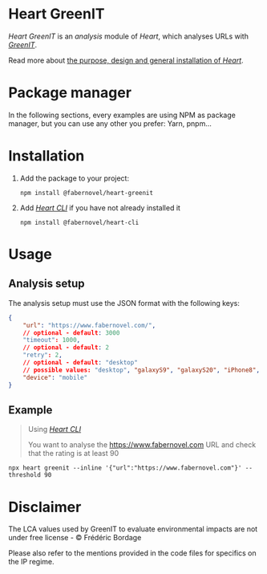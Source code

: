 # Heart GreenIT

_Heart GreenIT_ is an _analysis_ module of _Heart_, which analyses URLs with _[GreenIT](https://chrome.google.com/webstore/detail/greenit-analysis/mofbfhffeklkbebfclfaiifefjflcpad)_.

Read more about [the purpose, design and general installation of _Heart_](https://gitlab.com/fabernovel/heart/-/blob/master/README.md).

# Package manager

In the following sections, every examples are using NPM as package manager, but you can use any other you prefer: Yarn, pnpm...

# Installation

1. Add the package to your project:

    ```shell
    npm install @fabernovel/heart-greenit
    ```

2. Add _[Heart CLI](https://www.npmjs.com/package/@fabernovel/heart-cli)_ if you have not already installed it

    ```shell
    npm install @fabernovel/heart-cli
    ```

# Usage

## Analysis setup

The analysis setup must use the JSON format with the following keys:

```json
{
    "url": "https://www.fabernovel.com/",
    // optional - default: 3000
    "timeout": 1000,
    // optional - default: 2
    "retry": 2,
    // optional - default: "desktop"
    // possible values: "desktop", "galaxyS9", "galaxyS20", "iPhone8", "iPhone8Plus", "iPhoneX", "iPad"
    "device": "mobile"
}
```

## Example

> Using _[Heart CLI](https://www.npmjs.com/package/@fabernovel/heart-cli)_
>
> You want to analyse the https://www.fabernovel.com URL and check that the rating is at least 90

```shell
npx heart greenit --inline '{"url":"https://www.fabernovel.com"}' --threshold 90
```

# Disclaimer

The LCA values used by GreenIT to evaluate environmental impacts are not under free license - &copy; Frédéric Bordage

Please also refer to the mentions provided in the code files for specifics on the IP regime.